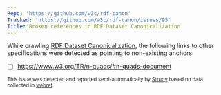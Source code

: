 ```yaml
---
Repo: 'https://github.com/w3c/rdf-canon'
Tracked: 'https://github.com/w3c/rdf-canon/issues/95'
Title: Broken references in RDF Dataset Canonicalization
---
```


While crawling [RDF Dataset Canonicalization](https://w3c.github.io/rdf-canon/spec/), the following links to other specifications were detected as pointing to non-existing anchors:
* [ ] https://www.w3.org/TR/n-quads/#n-quads-document

<sub>This issue was detected and reported semi-automatically by [Strudy](https://github.com/w3c/strudy/) based on data collected in [webref](https://github.com/w3c/webref/).</sub>
